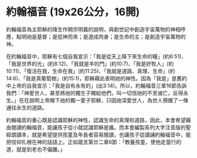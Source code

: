 #  約翰福音 (19x26公分，16開)

 
 約翰福音為主耶穌的降生作開宗明義的說明，與創世記中創造宇宙萬物的神相呼應，點明祂是基督；是從神而來；是道成肉身；是生命的主；是創造宇宙萬物的神。

在約翰福音中，耶穌有七個自我宣示：「我是從天上降下來生命的糧」(約6:51)、「我是世界的光」(約8:12)、「我就是羊的門」(約10:7)、「我是好牧人」(約10:11)、「復活在我，生命在我」(約11:25)、「我就是道路、真理、生命」(約14:6)、「我是真葡萄樹」(約15:1)，耶穌藉此表明祂的神性。因為「我是」是舊約中上帝的自我宣示：「我是自有永有的」(出3:14)。所以，約翰福音三章16節告訴我們：「神愛世人，甚至將祂的獨生子賜給他們，叫一切信祂的不至滅亡，反得永生。」在在說明上帝賜下祂的獨一愛子耶穌，只因祂深愛世人，為世人預備了一條通往永生的道路。

約翰福音的重心既是認識耶穌的神性，認識生命的真理和道路，因此，本會希望藉由閱讀約翰福音，能讓孩子從小就認識耶穌是誰。而本會編製系列大字注音版的聖經朗讀本，就是希望提供孩童及年長者容易閱讀，也讓孩子從讀誦約翰福音中，能把信仰扎根在神的話語上。正如箴言第廿二章6節：「教養孩童，使他走當行的道，就是到老也不偏離。」
